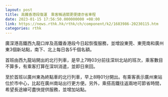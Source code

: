 ```yaml
---
layout: post
title: 高鐵香港段復運　乘客稱過關更便捷亦省車程
date: 2023-01-15 17:56:50.000000000 +08:00
link: https://news.rthk.hk/rthk/ch/component/k2/1683986-20230115.htm
categories: rthk
---
```


廣深港高鐵西九龍口岸及高鐵香港段今日起恢復服務，並增設東莞、東莞南和廣州東3個新站點，南下、北上每日各5千個名額。

首班由西九龍站開出的北行列車，是早上7時03分前往深圳北站的班次，乘客數目不算多，有乘客打算在深圳消遣，並即日來回。

至於首班以廣州東為終點車的北行列車，早上8時01分開出。有乘客表示廣州東站位於市中心，比起在廣州南站出行更方便。另外，乘搭高鐵往返兩地可節省時間，希望長途線可盡快提供服務，並增加站點。
